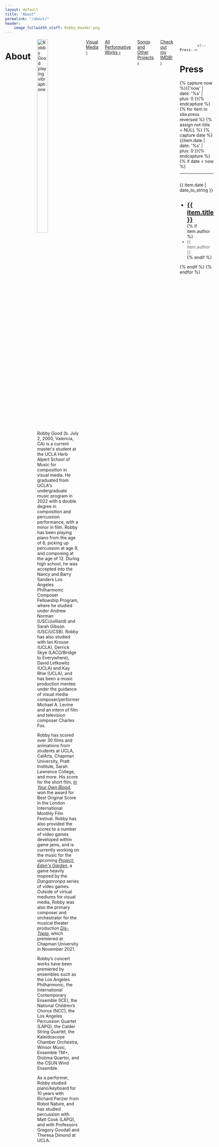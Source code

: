```yaml
---
layout: default
title: "About"
permalink: "/about/"
header:
    image_fullwidth_staff: Robby_Header.png
---
```


<div class="row t30">
	<div class="medium-10 columns medium-offset-1 end">
			<header>
				<div itemprop="name">
					<h1 class="text-center">About</h1>
				</div>
			</header>
            <div itemprop="articleSection">
                <img class="b30" src="{{ site.urlimg }}robby_about.jpg" alt="Robby Good playing vibraphone" class="wrap-left" style="width:50%;">
                <p>Robby Good (b. July 2, 2000, Valencia, CA) is a current master's student at the UCLA Herb Alpert School of Music for composition in visual media. He graduated from UCLA's undergraduate music program in 2022 with a double degree in composition and percussion performance, with a minor in film. Robby has been playing piano from the age of 6, picking up percussion at age 9, and composing at the age of 12. During high school, he was accepted into the Nancy and Barry Sanders Los Angeles Philharmonic Composer Fellowship Program, where he studied under Andrew Norman (USC/Juilliard) and Sarah Gibson (USC/UCSB). Robby has also studied with Ian Krouse (UCLA), Derrick Skye (LACO/Bridge to Everywhere), David Lefkowitz (UCLA) and Kay Rhie (UCLA), and has been a music production mentee under the guidance of visual media composer/performer Michael A. Levine and an intern of film and television composer Charles Fox.</p>
                <p>Robby has scored over 30 films and animations from students at UCLA, CalArts, Chapman University, Pratt Institute, Sarah Lawrence College, and more. His score for the short film, <a href="{{ site.url }}{{ site.baseurl }}/visual-media/in-your-own-blood/"><i>In Your Own Blood</i></a>, won the award for Best Original Score in the London International Monthly Film Festival. Robby has also provided the scores to a number of video games developed within game jams, and is currently working on the music for the upcoming <a href="https://www.youtube.com/channel/UCoIWNv3mHri8Oy6JPp4r7qw"><i>Project: Eden's Garden</i></a>, a game heavily inspired by the <i>Danganronpa</i> series of video games. Outside of virtual mediums for visual media, Robby was also the primary composer and orchestrator for the musical theater production <a href="{{ site.url }}{{ site.baseurl }}/songs/distopia/"><i>Dis-Topia</i></a>, which premiered at Chapman University in November 2021.</p>
                <p>Robby’s concert works have been premiered by ensembles such as the Los Angeles Philharmonic, the International Contemporary Ensemble (ICE), the National Children’s Chorus (NCC), the Los Angeles Percussion Quartet (LAPQ), the Calder String Quartet, the Kaleidoscope Chamber Orchestra, Winsor Music, Ensemble TM+, Diotima Quartor, and the CSUN Wind Ensemble.</p>
                <p>As a performer, Robby studied piano/keyboard for 10 years with Richard Parizer from Robot Nature, and has studied percussion with Matt Cook (LAPQ), and with Professors Gregory Goodall and Theresa Dimond at UCLA.</p>
            </div>
            <div>
                <a href="{{ site.url }}{{ site.baseurl }}/visual-media/" class="button expand">Visual Media ›</a>
            </div>
            <div>
                <a href="{{ site.url }}{{ site.baseurl }}/works/" class="button expand">All Performative Works ›</a>
            </div>
            <div>
                <a href="{{ site.url }}{{ site.baseurl }}/songs/" class="button expand">Songs and Other Projects ›</a>
            </div>
            <div>
                <a href="https://www.imdb.com/name/nm11572939/?ref_=nv_sr_srsg_1" class="button expand">Check out my IMDB! ›</a>
            </div>
            <div>
            
            <!--Press-->


<div class="text-center t30">
    <h1 class="h1">Press</h1>
</div>
{% capture now %}{{'now' | date: '%s' | plus: 0 }}{% endcapture %}
{% for item in site.press reversed %}
    {% assign not-title = NULL %}
    {% capture date %}{{item.date | date: '%s' | plus: 0 }}{% endcapture %}
    {% if date < now %}
        <div class="row">
            <hr>
            <div class="small-5 columns">
                <p class="performance-date text-right">{{ item.date | date_to_string }}</p>
            </div>
            <div class="small-7 columns">
                <ul class="no-bullet">
                    <li style="font-size:20px;"><a href="{{ item.link }}"><b>{{ item.title }}</b></a></li>
                    {% if item.author %}
                        <li style="color:dimgray;">{{ item.author }}</li>
                    {% endif %}
                </ul>
            </div>
        </div>
      {% endif %}
    {% endfor %}


</div> <!-- /.row -->
</div>






<!--Saving this because of how much work it took me-->
<!--<p>His name is pronounced [<a href="https://en.wikipedia.org/wiki/Voiceless_velar_stop" target="_blank">k</a><a href="https://en.wikipedia.org/wiki/Close_front_unrounded_vowel" target="_blank">i</a><a href="https://en.wikipedia.org/wiki/Voiced_palatal_approximant" target="_blank">j</a><a href="https://en.wikipedia.org/wiki/Open_back_rounded_vowel" target="_blank">&#594;</a><a href="https://en.wikipedia.org/wiki/Voiced_dental,_alveolar_and_postalveolar_nasals" target="_blank">n</a> <a href="https://en.wikipedia.org/wiki/Voiced_dental_and_alveolar_taps_and_flaps" target="_blank">&#638;</a><a href="https://en.wikipedia.org/wiki/Near-open_front_unrounded_vowel" target="_blank">&#230;</a><a href="https://en.wikipedia.org/wiki/Voiced_labiodental_fricative" target="_blank">v</a><a href="https://en.wikipedia.org/wiki/Open_back_rounded_vowel" target="_blank">&#594;</a><a href="https://en.wikipedia.org/wiki/Vowel_length" target="_blank">&#720;</a><a href="https://en.wikipedia.org/wiki/Close_front_unrounded_vowel" target="_blank">i</a><a href="https://en.wikipedia.org/wiki/Vowel_length" target="_blank">&#720;</a>].</p>-->
